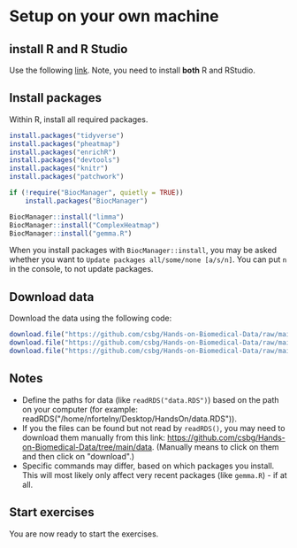 # Setup on your own machine

## install R and R Studio
Use the following [link](https://rstudio-education.github.io/hopr/starting.html). Note, you need to install **both** R and RStudio.

## Install packages
Within R, install all required packages.
```R
install.packages("tidyverse")
install.packages("pheatmap")
install.packages("enrichR")
install.packages("devtools")
install.packages("knitr")
install.packages("patchwork")

if (!require("BiocManager", quietly = TRUE))
    install.packages("BiocManager")

BiocManager::install("limma")
BiocManager::install("ComplexHeatmap")
BiocManager::install("gemma.R")
```
When you install packages with `BiocManager::install`, you may be asked whether you want to `Update packages all/some/none [a/s/n]`. You can put `n` in the console, to not update packages.

## Download data
Download the data using the following code:
```R
download.file("https://github.com/csbg/Hands-on-Biomedical-Data/raw/main/data/data.RDS", "data.RDS")
download.file("https://github.com/csbg/Hands-on-Biomedical-Data/raw/main/data/design.RDS","design.RDS")
download.file("https://github.com/csbg/Hands-on-Biomedical-Data/raw/main/data/gmap.RDS", "gmap.RDS")
```

## Notes
- Define the paths for data (like `readRDS("data.RDS")`) based on the path on your computer (for example: readRDS("/home/nfortelny/Desktop/HandsOn/data.RDS")).
- If you the files can be found but not read by `readRDS()`, you may need to download them manually from this link: https://github.com/csbg/Hands-on-Biomedical-Data/tree/main/data. (Manually means to click on them and then click on "download".)
- Specific commands may differ, based on which packages you install. This will most likely only affect very recent packages (like `gemma.R`) - if at all.

## Start exercises
You are now ready to start the exercises.